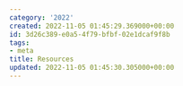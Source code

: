 ```yaml
---
category: '2022'
created: 2022-11-05 01:45:29.369000+00:00
id: 3d26c389-e0a5-4f79-bfbf-02e1dcaf9f8b
tags:
- meta
title: Resources
updated: 2022-11-05 01:45:30.305000+00:00
---
```

   
